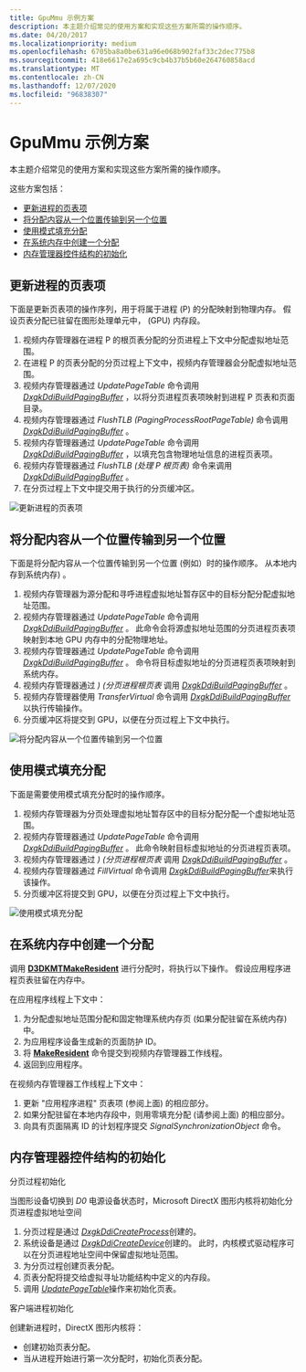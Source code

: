 ```yaml
---
title: GpuMmu 示例方案
description: 本主题介绍常见的使用方案和实现这些方案所需的操作顺序。
ms.date: 04/20/2017
ms.localizationpriority: medium
ms.openlocfilehash: 6705ba8a0be631a96e068b902faf33c2dec775b8
ms.sourcegitcommit: 418e6617e2a695c9cb4b37b5b60e264760858acd
ms.translationtype: MT
ms.contentlocale: zh-CN
ms.lasthandoff: 12/07/2020
ms.locfileid: "96838307"
---
```

# <a name="gpummu-example-scenarios"></a>GpuMmu 示例方案


本主题介绍常见的使用方案和实现这些方案所需的操作顺序。

这些方案包括：

-   [更新进程的页表项](#updating-page-table-entries-of-a-process)
-   [将分配内容从一个位置传输到另一个位置](#transferring-allocation-content-from-one-location-to-another)
-   [使用模式填充分配](#filling-an-allocation-with-a-pattern)
-   [在系统内存中创建一个分配](#making-an-allocation-resident-in-system-memory)
-   [内存管理器控件结构的初始化](#initialization-of-the-memory-manager-control-structures)

## <a name="updating-page-table-entries-of-a-process"></a>更新进程的页表项 <a name="updating-page-table-entries-of-a-process"></a>


下面是更新页表项的操作序列，用于将属于进程 (P) 的分配映射到物理内存。 假设页表分配已驻留在图形处理单元中， (GPU) 内存段。

1.  视频内存管理器在进程 P 的根页表分配的分页进程上下文中分配虚拟地址范围。
2.  在进程 P 的页表分配的分页过程上下文中，视频内存管理器会分配虚拟地址范围。
3.  视频内存管理器通过 *UpdatePageTable* 命令调用 [*DxgkDdiBuildPagingBuffer*](/windows-hardware/drivers/ddi/d3dkmddi/nc-d3dkmddi-dxgkddi_buildpagingbuffer) ，以将分页进程页表项映射到进程 P 页表和页面目录。
4.  视频内存管理器通过 *FlushTLB (PagingProcessRootPageTable)* 命令调用 [*DxgkDdiBuildPagingBuffer*](/windows-hardware/drivers/ddi/d3dkmddi/nc-d3dkmddi-dxgkddi_buildpagingbuffer) 。
5.  视频内存管理器通过 *UpdatePageTable* 命令调用 [*DxgkDdiBuildPagingBuffer*](/windows-hardware/drivers/ddi/d3dkmddi/nc-d3dkmddi-dxgkddi_buildpagingbuffer) ，以填充包含物理地址信息的进程页表项。
6.  视频内存管理器通过 *FlushTLB (处理 P 根页表)* 命令来调用 [*DxgkDdiBuildPagingBuffer*](/windows-hardware/drivers/ddi/d3dkmddi/nc-d3dkmddi-dxgkddi_buildpagingbuffer) 。
7.  在分页过程上下文中提交用于执行的分页缓冲区。

![更新进程的页表项](images/examples.1.png)

## <a name="transferring-allocation-content-from-one-location-to-another"></a>将分配内容从一个位置传输到另一个位置<a name="transferring-allocation-content-from-one-location-to-another"></a>


下面是将分配内容从一个位置传输到另一个位置 (例如）时的操作顺序。 从本地内存到系统内存) 。

1.  视频内存管理器为源分配和寻呼进程虚拟地址暂存区中的目标分配分配虚拟地址范围。
2.  视频内存管理器通过 *UpdatePageTable* 命令调用 [*DxgkDdiBuildPagingBuffer*](/windows-hardware/drivers/ddi/d3dkmddi/nc-d3dkmddi-dxgkddi_buildpagingbuffer) 。 此命令会将源虚拟地址范围的分页进程页表项映射到本地 GPU 内存中的分配物理地址。
3.  视频内存管理器通过 *UpdatePageTable* 命令调用 [*DxgkDdiBuildPagingBuffer*](/windows-hardware/drivers/ddi/d3dkmddi/nc-d3dkmddi-dxgkddi_buildpagingbuffer) 。 命令将目标虚拟地址的分页进程页表项映射到系统内存。
4.  视频内存管理器通过 *)  (分页进程根页表* 调用 [*DxgkDdiBuildPagingBuffer*](/windows-hardware/drivers/ddi/d3dkmddi/nc-d3dkmddi-dxgkddi_buildpagingbuffer) 。
5.  视频内存管理器使用 *TransferVirtual* 命令调用 [*DxgkDdiBuildPagingBuffer*](/windows-hardware/drivers/ddi/d3dkmddi/nc-d3dkmddi-dxgkddi_buildpagingbuffer)以执行传输操作。
6.  分页缓冲区将提交到 GPU，以便在分页过程上下文中执行。

![将分配内容从一个位置传输到另一个位置](images/examples.2.png)

## <a name="filling-an-allocation-with-a-pattern"></a>使用模式填充分配 <a name="filling-an-allocation-with-a-pattern"></a>


下面是需要使用模式填充分配时的操作顺序。

1.  视频内存管理器为分页处理虚拟地址暂存区中的目标分配分配一个虚拟地址范围。
2.  视频内存管理器通过 *UpdatePageTable* 命令调用 [*DxgkDdiBuildPagingBuffer*](/windows-hardware/drivers/ddi/d3dkmddi/nc-d3dkmddi-dxgkddi_buildpagingbuffer) 。 此命令映射目标虚拟地址的分页进程页表项。
3.  视频内存管理器通过 *)  (分页进程根页表* 调用 [*DxgkDdiBuildPagingBuffer*](/windows-hardware/drivers/ddi/d3dkmddi/nc-d3dkmddi-dxgkddi_buildpagingbuffer) 。
4.  视频内存管理器通过 *FillVirtual* 命令调用 [*DxgkDdiBuildPagingBuffer*](/windows-hardware/drivers/ddi/d3dkmddi/nc-d3dkmddi-dxgkddi_buildpagingbuffer)来执行该操作。
5.  分页缓冲区将提交到 GPU，以便在分页过程上下文中执行。

![使用模式填充分配](images/examples.3.png)

## <a name="making-an-allocation-resident-in-system-memory"></a>在系统内存中创建一个分配


调用 [**D3DKMTMakeResident**](/windows-hardware/drivers/ddi/d3dkmthk/nf-d3dkmthk-d3dkmtmakeresident) 进行分配时，将执行以下操作。 假设应用程序进程页表驻留在内存中。

在应用程序线程上下文中：

1.  为分配虚拟地址范围分配和固定物理系统内存页 (如果分配驻留在系统内存) 中。
2.  为应用程序设备生成新的页面防护 ID。
3.  将 [**MakeResident**](/windows-hardware/drivers/ddi/d3dkmthk/nf-d3dkmthk-d3dkmtmakeresident) 命令提交到视频内存管理器工作线程。
4.  返回到应用程序。

在视频内存管理器工作线程上下文中：

1.  更新 "应用程序进程" 页表项 (参阅上面) 的相应部分。
2.  如果分配驻留在本地内存段中，则用零填充分配 (请参阅上面) 的相应部分。
3.  向具有页面隔离 ID 的计划程序提交 *SignalSynchronizationObject* 命令。

## <a name="initialization-of-the-memory-manager-control-structures"></a>内存管理器控件结构的初始化


<span id="The_paging_process_initialization"></span><span id="the_paging_process_initialization"></span><span id="THE_PAGING_PROCESS_INITIALIZATION"></span>分页过程初始化  

当图形设备切换到 *D0* 电源设备状态时，Microsoft DirectX 图形内核将初始化分页进程虚拟地址空间

1.  分页过程是通过 [*DxgkDdiCreateProcess*](/windows-hardware/drivers/ddi/d3dkmddi/nc-d3dkmddi-dxgkddi_createprocess)创建的。
2.  系统设备是通过 [*DxgkDdiCreateDevice*](/windows-hardware/drivers/ddi/d3dkmddi/nc-d3dkmddi-dxgkddi_createdevice)创建的。 此时，内核模式驱动程序可以在分页进程地址空间中保留虚拟地址范围。
3.  为分页过程创建页表分配。
4.  页表分配将提交给虚拟寻址功能结构中定义的内存段。
5.  调用 [*UpdatePageTable*](./dxgkddiupdatepagetable.md)操作来初始化页表。

<span id="A_client_process_initialization"></span><span id="a_client_process_initialization"></span><span id="A_CLIENT_PROCESS_INITIALIZATION"></span>客户端进程初始化  

创建新进程时，DirectX 图形内核将：

-   创建初始页表分配。
-   当从进程开始进行第一次分配时，初始化页表分配。

 


